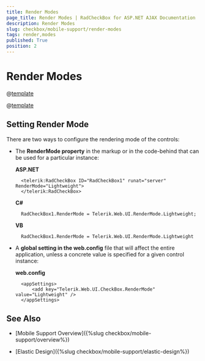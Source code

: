 ```yaml
---
title: Render Modes
page_title: Render Modes | RadCheckBox for ASP.NET AJAX Documentation
description: Render Modes
slug: checkbox/mobile-support/render-modes
tags: render,modes
published: True
position: 2
---
```


# Render Modes

@[template](/_templates/common/render-mode.md#buttons-supported-modes "control: RadCheckBox")

@[template](/_templates/common/render-mode.md#do-not-mix-modes-buttons "control: RadCheckBox")


## Setting Render Mode

There are two ways to configure the rendering mode of the controls:

* The **RenderMode property** in the markup or in the code-behind that can be used for a particular instance:

	**ASP.NET**

		<telerik:RadCheckBox ID="RadCheckBox1" runat="server" RenderMode="Lightweight">
		</telerik:RadCheckBox>


	**C#**

		RadCheckBox1.RenderMode = Telerik.Web.UI.RenderMode.Lightweight;

	**VB**

		RadCheckBox1.RenderMode = Telerik.Web.UI.RenderMode.Lightweight


* A **global setting in the web.config** file that will affect the entire application, unless a concrete value is specified for a given control instance:

	**web.config**

		<appSettings>
			<add key="Telerik.Web.UI.CheckBox.RenderMode" value="Lightweight" />
		</appSettings>


## See Also

 * [Mobile Support Overview]({%slug checkbox/mobile-support/overview%})

 * [Elastic Design]({%slug checkbox/mobile-support/elastic-design%})

